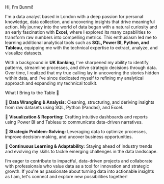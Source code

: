 Hi, I'm Bunmi!

I'm a data analyst based in London with a deep passion for personal knowledge, data collection, and uncovering insights that drive meaningful action. My journey into the world of data began with a natural curiosity and an early fascination with **Excel**, where I explored its many capabilities to transform raw numbers into compelling metrics. This enthusiasm led me to learning additional analytical tools such as **SQL, Power BI, Python, and Tableau**, equipping me with the technical expertise to extract, analyze, and visualize datasets.

With a background in **UK Banking**, I've sharpened my ability to identify patterns, streamline processes, and drive strategic decisions through data. Over time, I realized that my true calling lay in uncovering the stories hidden within data, and I’ve since dedicated myself to refining my analytical approach and expanding my technical toolkit.


What I Bring to the Table 🚀

🔹 **Data Wrangling & Analysis:** Cleaning, structuring, and deriving insights from raw datasets using SQL, Python (Pandas), and Excel.

🔹 **Visualization & Reporting:** Crafting intuitive dashboards and reports using Power BI and Tableau to communicate data-driven narratives.

🔹 **Strategic Problem-Solving:** Leveraging data to optimize processes, improve decision-making, and uncover business opportunities.

🔹 **Continuous Learning & Adaptability:** Staying ahead of industry trends and evolving my skills to tackle emerging challenges in the data landscape.


I’m eager to contribute to impactful, data-driven projects and collaborate with professionals who value data as a tool for innovation and strategic growth. If you're as passionate about turning data into actionable insights as I am, let's connect and explore new possibilities together!
